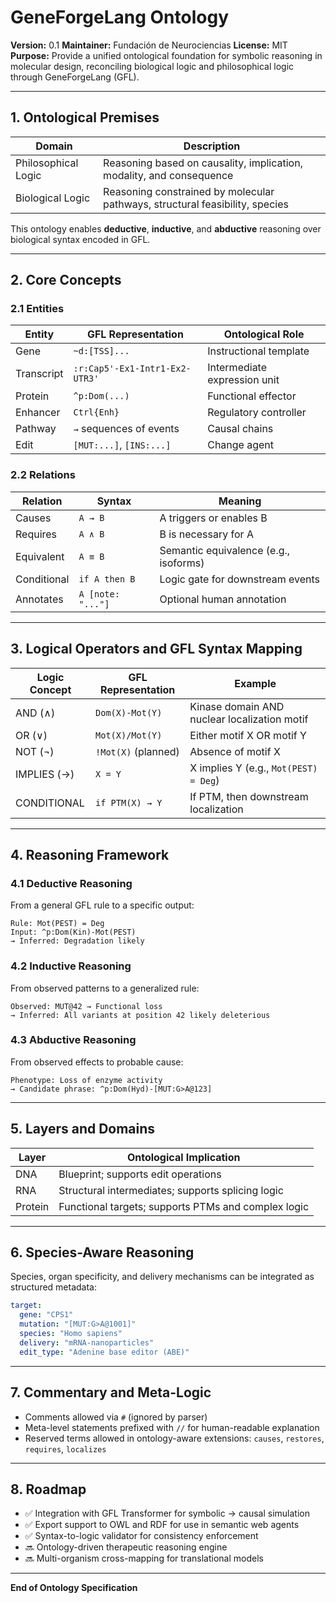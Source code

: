# GeneForgeLang Ontology

**Version:** 0.1
**Maintainer:** Fundación de Neurociencias
**License:** MIT
**Purpose:** Provide a unified ontological foundation for symbolic reasoning in molecular design, reconciling biological logic and philosophical logic through GeneForgeLang (GFL).

---

## 1. Ontological Premises

| Domain              | Description                                                                  |
|---------------------|------------------------------------------------------------------------------|
| Philosophical Logic | Reasoning based on causality, implication, modality, and consequence         |
| Biological Logic    | Reasoning constrained by molecular pathways, structural feasibility, species |

This ontology enables **deductive**, **inductive**, and **abductive** reasoning over biological syntax encoded in GFL.

---

## 2. Core Concepts

### 2.1 Entities

| Entity     | GFL Representation             | Ontological Role             |
|------------|--------------------------------|------------------------------|
| Gene       | `~d:[TSS]...`                  | Instructional template       |
| Transcript | `:r:Cap5'-Ex1-Intr1-Ex2-UTR3'` | Intermediate expression unit |
| Protein    | `^p:Dom(...)`                  | Functional effector          |
| Enhancer   | `Ctrl{Enh}`                    | Regulatory controller        |
| Pathway    | `→` sequences of events        | Causal chains                |
| Edit       | `[MUT:...]`, `[INS:...]`       | Change agent                 |

### 2.2 Relations

| Relation    | Syntax              | Meaning                                   |
|-------------|---------------------|-------------------------------------------|
| Causes      | `A → B`             | A triggers or enables B                   |
| Requires    | `A ∧ B`             | B is necessary for A                      |
| Equivalent  | `A ≡ B`             | Semantic equivalence (e.g., isoforms)     |
| Conditional | `if A then B`       | Logic gate for downstream events          |
| Annotates   | `A [note: "..."]`   | Optional human annotation                 |

---

## 3. Logical Operators and GFL Syntax Mapping

| Logic Concept | GFL Representation | Example                                      |
|---------------|--------------------|----------------------------------------------|
| AND (∧)       | `Dom(X)-Mot(Y)`    | Kinase domain AND nuclear localization motif |
| OR (∨)        | `Mot(X)/Mot(Y)`    | Either motif X OR motif Y                    |
| NOT (¬)       | `!Mot(X)` (planned)| Absence of motif X                           |
| IMPLIES (→)   | `X = Y`            | X implies Y (e.g., `Mot(PEST) = Deg`)        |
| CONDITIONAL   | `if PTM(X) → Y`    | If PTM, then downstream localization         |

---

## 4. Reasoning Framework

### 4.1 Deductive Reasoning

From a general GFL rule to a specific output:

```text
Rule: Mot(PEST) = Deg
Input: ^p:Dom(Kin)-Mot(PEST)
→ Inferred: Degradation likely
```

### 4.2 Inductive Reasoning

From observed patterns to a generalized rule:

```text
Observed: MUT@42 → Functional loss
→ Inferred: All variants at position 42 likely deleterious
```

### 4.3 Abductive Reasoning

From observed effects to probable cause:

```text
Phenotype: Loss of enzyme activity
→ Candidate phrase: ^p:Dom(Hyd)-[MUT:G>A@123]
```

---

## 5. Layers and Domains

| Layer   | Ontological Implication                             |
|---------|------------------------------------------------------|
| DNA     | Blueprint; supports edit operations                 |
| RNA     | Structural intermediates; supports splicing logic   |
| Protein | Functional targets; supports PTMs and complex logic |

---

## 6. Species-Aware Reasoning

Species, organ specificity, and delivery mechanisms can be integrated as structured metadata:

```yaml
target:
  gene: "CPS1"
  mutation: "[MUT:G>A@1001]"
  species: "Homo sapiens"
  delivery: "mRNA-nanoparticles"
  edit_type: "Adenine base editor (ABE)"
```

---

## 7. Commentary and Meta-Logic

- Comments allowed via `#` (ignored by parser)
- Meta-level statements prefixed with `//` for human-readable explanation
- Reserved terms allowed in ontology-aware extensions: `causes`, `restores`, `requires`, `localizes`

---

## 8. Roadmap

- ✅ Integration with GFL Transformer for symbolic → causal simulation
- ✅ Export support to OWL and RDF for use in semantic web agents
- ✅ Syntax-to-logic validator for consistency enforcement
- 🔜 Ontology-driven therapeutic reasoning engine
- 🔜 Multi-organism cross-mapping for translational models

---

**End of Ontology Specification**
